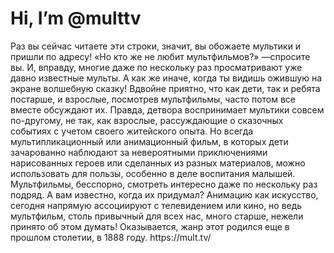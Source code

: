 <h1>Hi, I’m @multtv</h1>
Раз вы сейчас читаете эти строки, значит, вы обожаете мультики и пришли по адресу! «Но кто же не любит мультфильмов?» —спросите вы. И, вправду, многие даже по нескольку раз просматривают уже давно известные мульты. А как же иначе, когда ты видишь ожившую на экране волшебную сказку! Вдвойне приятно, что как дети, так и ребята постарше, и взрослые, посмотрев мультфильмы, часто потом все вместе обсуждают их. Правда, детвора воспринимает мультики совсем по-другому, не так, как взрослые, рассуждающие о сказочных событиях с учетом своего житейского опыта. Но всегда мультипликационный или анимационный фильм, в которых дети зачарованно наблюдают за невероятными приключениями нарисованных героев или сделанных из разных материалов, можно использовать для пользы, особенно в деле воспитания малышей. Мультфильмы, бесспорно, смотреть интересно даже по нескольку раз подряд. А вам известно, когда их придумал? Анимацию как искусство, сегодня напрямую ассоциируют с телевидением или кино, но ведь мультфильм, столь привычный для всех нас, много старше, нежели принято об этом думать! Оказывается, жанр этот родился еще в прошлом столетии, в 1888 году. https://mult.tv/
